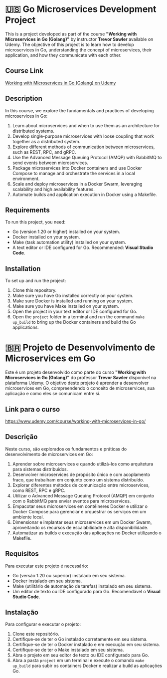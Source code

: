 # 🇺🇸 Go Microservices Development Project

This is a project developed as part of the course **"Working with Microservices in Go (Golang)"** by instructor **Trevor Sawler** available on Udemy. The objective of this project is to learn how to develop microservices in Go, understanding the concept of microservices, their application, and how they communicate with each other.

## Course Link

[Working with Microservices in Go (Golang) on Udemy](https://www.udemy.com/course/working-with-microservices-in-go/)

## Description

In this course, we explore the fundamentals and practices of developing microservices in Go:

1. Learn about microservices and when to use them as an architecture for distributed systems.
2. Develop single-purpose microservices with loose coupling that work together as a distributed system.
3. Explore different methods of communication between microservices, such as REST, RPC, and gRPC.
4. Use the Advanced Message Queuing Protocol (AMQP) with RabbitMQ to send events between microservices.
5. Package microservices into Docker containers and use Docker Compose to manage and orchestrate the services in a local environment.
6. Scale and deploy microservices in a Docker Swarm, leveraging scalability and high availability features.
7. Automate builds and application execution in Docker using a Makefile.

## Requirements

To run this project, you need:

- Go (version 1.20 or higher) installed on your system.
- Docker installed on your system.
- Make (task automation utility) installed on your system.
- A text editor or IDE configured for Go. Recommended: **Visual Studio Code**.

## Installation

To set up and run the project:

1. Clone this repository.
2. Make sure you have Go installed correctly on your system.
3. Make sure Docker is installed and running on your system.
4. Make sure you have Make installed on your system.
5. Open the project in your text editor or IDE configured for Go.
6. Open the `project` folder in a terminal and run the command `make up_build` to bring up the Docker containers and build the Go applications.

# 🇧🇷 Projeto de Desenvolvimento de Microservices em Go

Este é um projeto desenvolvido como parte do curso **"Working with Microservices in Go (Golang)"** do professor **Trevor Sawler** disponível na plataforma Udemy. O objetivo deste projeto é aprender a desenvolver microservices em Go, compreendendo o conceito de microservices, sua aplicação e como eles se comunicam entre si.

## Link para o curso

<https://www.udemy.com/course/working-with-microservices-in-go/>

## Descrição

Neste curso, são explorados os fundamentos e práticas do desenvolvimento de microservices em Go:

1. Aprender sobre microservices e quando utilizá-los como arquitetura para sistemas distribuídos.
2. Desenvolver microservices de propósito único e com acoplamento fraco, que trabalham em conjunto como um sistema distribuído.
3. Explorar diferentes métodos de comunicação entre microservices, como REST, RPC e gRPC.
4. Utilizar o Advanced Message Queuing Protocol (AMQP) em conjunto com o RabbitMQ para enviar eventos para microservices.
5. Empacotar seus microservices em contêineres Docker e utilizar o Docker Compose para gerenciar e orquestrar os serviços em um ambiente local.
6. Dimensionar e implantar seus microservices em um Docker Swarm, aproveitando os recursos de escalabilidade e alta disponibilidade.
7. Automatizar as builds e execução das aplicações no Docker utilizando o Makefile.

## Requisitos

Para executar este projeto é necessário:

- Go (versão 1.20 ou superior) instalado em seu sistema.
- Docker instalado em seu sistema.
- Make (utilitário de automação de tarefas) instalado em seu sistema.
- Um editor de texto ou IDE configurado para Go. Recomendável o **Visual Studio Code**.

## Instalação

Para configurar e executar o projeto:

1. Clone este repositório.
2. Certifique-se de ter o Go instalado corretamente em seu sistema.
3. Certifique-se de ter o Docker instalado e em execução em seu sistema.
4. Certifique-se de ter o Make instalado em seu sistema.
5. Abra o projeto em seu editor de texto ou IDE configurado para Go.
6. Abra a pasta `project` em um terminal e execute o comando `make up_build` para subir os containers Docker e realizar a build as aplicações Go.
